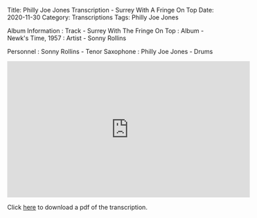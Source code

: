 Title: Philly Joe Jones Transcription - Surrey With A Fringe On Top
Date: 2020-11-30 
Category: Transcriptions
Tags: Philly Joe Jones

Album Information
: Track - Surrey With The Fringe On Top
: Album - Newk's Time, 1957 
: Artist - Sonny Rollins

Personnel
: Sonny Rollins - Tenor Saxophone
: Philly Joe Jones - Drums

<iframe width="560" height="315" src="https://www.youtube.com/embed/BEahLwK_3zQ" frameborder="0" allow="accelerometer; autoplay; clipboard-write; encrypted-media; gyroscope; picture-in-picture" allowfullscreen></iframe>

Click <a href="{attach}/pdfs/the_surrey_with_a_fringe_on_top.pdf" target="_blank">here</a> to download a pdf of the transcription.
